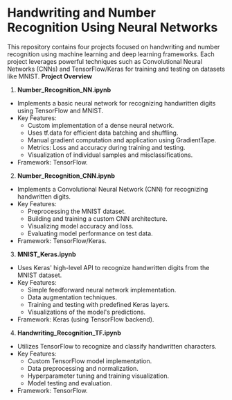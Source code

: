 # Handwriting and Number Recognition Using Neural Networks

This repository contains four projects focused on handwriting and number recognition using machine learning and deep learning frameworks. Each project leverages powerful techniques such as Convolutional Neural Networks (CNNs) and TensorFlow/Keras for training and testing on datasets like MNIST.
**Project Overview**

1. **Number_Recognition_NN.ipynb**
- Implements a basic neural network for recognizing handwritten digits using TensorFlow and MNIST.
- Key Features:
  - Custom implementation of a dense neural network.
  - Uses tf.data for efficient data batching and shuffling.
  - Manual gradient computation and application using GradientTape.
  - Metrics: Loss and accuracy during training and testing.
  - Visualization of individual samples and misclassifications.
- Framework: TensorFlow.
2. **Number_Recognition_CNN.ipynb**
- Implements a Convolutional Neural Network (CNN) for recognizing handwritten digits.
- Key Features:
  - Preprocessing the MNIST dataset.
  - Building and training a custom CNN architecture.
  - Visualizing model accuracy and loss.
  - Evaluating model performance on test data.
- Framework: TensorFlow/Keras.
3. **MNIST_Keras.ipynb**
- Uses Keras' high-level API to recognize handwritten digits from the MNIST dataset.
- Key Features:
  - Simple feedforward neural network implementation.
  - Data augmentation techniques.
  - Training and testing with predefined Keras layers.
  - Visualizations of the model's predictions.
- Framework: Keras (using TensorFlow backend).
4. **Handwriting_Recognition_TF.ipynb**
- Utilizes TensorFlow to recognize and classify handwritten characters.
- Key Features:
  - Custom TensorFlow model implementation.
  - Data preprocessing and normalization.
  - Hyperparameter tuning and training visualization.
  - Model testing and evaluation.
- Framework: TensorFlow.
